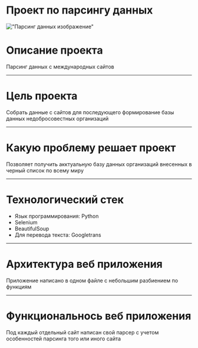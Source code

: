 # Проект по парсингу данных
!["Парсинг данных изображение"](https://www.synapse-studio.ru/sites/default/files/styles/article_full/public/article/2020/1435788-1558198421.jpg.webp?itok=3QNP9CZ6)
# Описание проекта
Парсинг данных с международных сайтов
___
# Цель проекта
Собрать данные с сайтов для последующего формирование базы данных недобросовестных организаций
___

# Какую проблему решает проект
Позволяет получить акктуальную базу данных организаций внесенных в черный список по всему миру
___
# Технологический стек
* Язык программирования: Python
* Selenium
* BeautifulSoup
* Для перевода текста: Googletrans
___
# Архитектура веб приложения
Приложение написано в одном файле с небольшим разбиением по функциям
___
# Функциональнось веб приложения
Под каждый отдельный сайт написан свой парсер с учетом особенностей парсинга того или иного сайта


